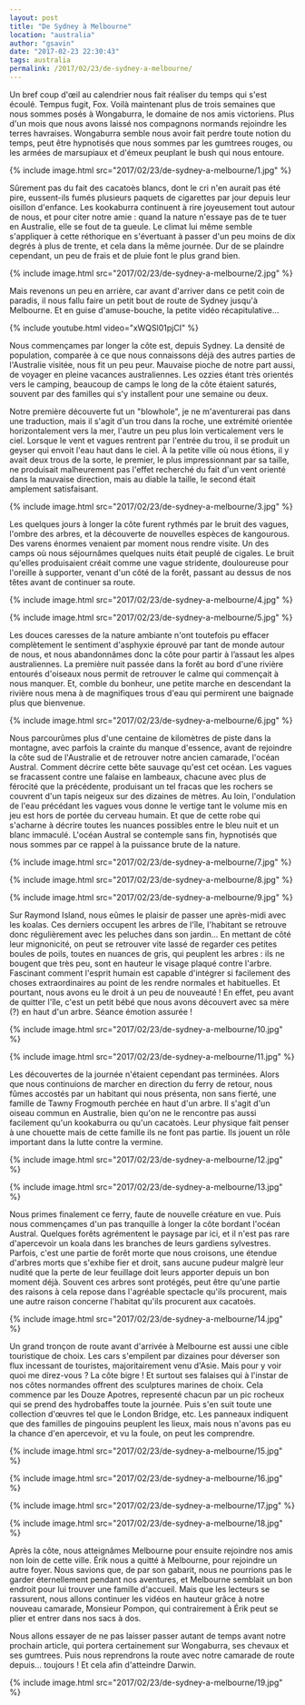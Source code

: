 ```yaml
---
layout: post
title: "De Sydney à Melbourne"
location: "australia"
author: "gsavin"
date: "2017-02-23 22:30:43"
tags: australia
permalink: /2017/02/23/de-sydney-a-melbourne/
---
```

Un bref coup d'œil au calendrier nous fait réaliser du temps qui s'est écoulé. Tempus fugit, Fox. Voilà maintenant plus de trois semaines que nous sommes posés à Wongaburra, le domaine de nos amis victoriens. Plus d'un mois que nous avons laissé nos compagnons normands rejoindre les terres havraises. Wongaburra semble nous avoir fait perdre toute notion du temps, peut être hypnotisés que nous sommes par les gumtrees rouges, ou les armées de marsupiaux et d'émeux peuplant le bush qui nous entoure.

{% include image.html src="2017/02/23/de-sydney-a-melbourne/1.jpg" %}

Sûrement pas du fait des cacatoès blancs, dont le cri n'en aurait pas été pire, eussent-ils fumés plusieurs paquets de cigarettes par jour depuis leur oisillon d'enfance. Les kookaburra continuent à rire joyeusement tout autour de nous, et pour citer notre amie : quand la nature n'essaye pas de te tuer en Australie, elle se fout de ta gueule. Le climat lui même semble s'appliquer à cette réthorique en s'évertuant à passer d'un peu moins de dix degrés à plus de trente, et cela dans la même journée. Dur de se plaindre cependant, un peu de frais et de pluie font le plus grand bien.

{% include image.html src="2017/02/23/de-sydney-a-melbourne/2.jpg" %}

Mais revenons un peu en arrière, car avant d'arriver dans ce petit coin de paradis, il nous fallu faire un petit bout de route de Sydney jusqu'à Melbourne. Et en guise d'amuse-bouche, la petite vidéo récapitulative...

{% include youtube.html video="xWQSl01pjCI" %}

Nous commençames par longer la côte est, depuis Sydney. La densité de population, comparée à ce que nous connaissons déjà des autres parties de l'Australie visitée, nous fit un peu peur. Mauvaise pioche de notre part aussi, de voyager en pleine vacances australiennes. Les ozzies étant très orientés vers le camping, beaucoup de camps le long de la côte étaient saturés, souvent par des familles qui s'y installent pour une semaine ou deux.

Notre première découverte fut un "blowhole", je ne m'aventurerai pas dans une traduction, mais il s'agit d'un trou dans la roche, une extrémité orientée horizontalement vers la mer, l'autre un peu plus loin verticalement vers le ciel. Lorsque le vent et vagues rentrent par l'entrée du trou, il se produit un geyser qui envoit l'eau haut dans le ciel. À la petite ville où nous étions, il y avait deux trous de la sorte, le premier, le plus impressionnant par sa taille, ne produisait malheurement pas l'effet recherché du fait d'un vent orienté dans la mauvaise direction, mais au diable la taille, le second était amplement satisfaisant.

{% include image.html src="2017/02/23/de-sydney-a-melbourne/3.jpg" %}

Les quelques jours à longer la côte furent rythmés par le bruit des vagues, l'ombre des arbres, et la découverte de nouvelles espèces de kangourous. Des varens énormes venaient par moment nous rendre visite. Un des camps où nous séjournâmes quelques nuits était peuplé de cigales. Le bruit qu'elles produisaient créait comme une vague stridente, douloureuse pour l'oreille à supporter, venant d'un côté de la forêt, passant au dessus de nos têtes avant de continuer sa route.

{% include image.html src="2017/02/23/de-sydney-a-melbourne/4.jpg" %}

{% include image.html src="2017/02/23/de-sydney-a-melbourne/5.jpg" %}

Les douces caresses de la nature ambiante n'ont toutefois pu effacer complètement le sentiment d'asphyxie éprouvé par tant de monde autour de nous, et nous abandonnâmes donc la côte pour partir à l’assaut les alpes australiennes. La première nuit passée dans la forêt au bord d'une rivière entourés d'oiseaux nous permit de retrouver le calme qui commençait à nous manquer. Et, comble du bonheur, une petite marche en descendant la rivière nous mena à de magnifiques trous d'eau qui permirent une baignade plus que bienvenue.

{% include image.html src="2017/02/23/de-sydney-a-melbourne/6.jpg" %}

Nous parcourûmes plus d'une centaine de kilomètres de piste dans la montagne, avec parfois la crainte du manque d'essence, avant de rejoindre la côte sud de l'Australie et de retrouver notre ancien camarade, l'océan Austral. Comment décrire cette bête sauvage qu'est cet océan. Les vagues se fracassent contre une falaise en lambeaux, chacune avec plus de férocité que la précédente, produisant un tel fracas que les rochers se couvrent d'un tapis neigeux sur des dizaines de mètres. Au loin, l'ondulation de l'eau précédant les vagues vous donne le vertige tant le volume mis en jeu est hors de portée du cerveau humain. Et que de cette robe qui s'acharne à décrire toutes les nuances possibles entre le bleu nuit et un blanc immaculé. L'océan Austral se contemple sans fin, hypnotisés que nous sommes par ce rappel à la puissance brute de la nature.

{% include image.html src="2017/02/23/de-sydney-a-melbourne/7.jpg" %}

{% include image.html src="2017/02/23/de-sydney-a-melbourne/8.jpg" %}

{% include image.html src="2017/02/23/de-sydney-a-melbourne/9.jpg" %}

Sur Raymond Island, nous eûmes le plaisir de passer une après-midi avec les koalas. Ces derniers occupent les arbres de l'île, l'habitant se retrouve donc régulièrement avec les peluches dans son jardin... En mettant de côté leur mignonicité, on peut se retrouver vite lassé de regarder ces petites boules de poils, toutes en nuances de gris, qui peuplent les arbres : ils ne bougent que très peu, sont en hauteur le visage plaqué contre l'arbre. Fascinant comment l'esprit humain est capable d'intégrer si facilement des choses extraordinaires au point de les rendre normales et habituelles. Et pourtant, nous avons eu le droit à un peu de nouveauté ! En effet, peu avant de quitter l'île, c'est un petit bébé que nous avons découvert avec sa mère (?) en haut d'un arbre. Séance émotion assurée !

{% include image.html src="2017/02/23/de-sydney-a-melbourne/10.jpg" %}

{% include image.html src="2017/02/23/de-sydney-a-melbourne/11.jpg" %}

Les découvertes de la journée n'étaient cependant pas terminées. Alors que nous continuions de marcher en direction du ferry de retour, nous fûmes accostés par un habitant qui nous présenta, non sans fierté, une famille de Tawny Frogmouth perchée en haut d'un arbre. Il s'agit d'un oiseau commun en Australie, bien qu'on ne le rencontre pas aussi facilement qu'un kookaburra ou qu'un cacatoès. Leur physique fait penser à une chouette mais de cette famille ils ne font pas partie. Ils jouent un rôle important dans la lutte contre la vermine.

{% include image.html src="2017/02/23/de-sydney-a-melbourne/12.jpg" %}

{% include image.html src="2017/02/23/de-sydney-a-melbourne/13.jpg" %}

Nous primes finalement ce ferry, faute de nouvelle créature en vue. Puis nous commençames d'un pas tranquille à longer la côte bordant l'océan Austral. Quelques forêts agrémentent le paysage par ici, et il n'est pas rare d'apercevoir un koala dans les branches de leurs gardiens sylvestres. Parfois, c'est une partie de forêt morte que nous croisons, une étendue d'arbres morts que s'exhibe fier et droit, sans aucune pudeur malgrè leur nudité que la perte de leur feuillage doit leurs apporter depuis un bon moment déjà. Souvent ces arbres sont protégés, peut être qu'une partie des raisons à cela repose dans l'agréable spectacle qu'ils procurent, mais une autre raison concerne l'habitat qu'ils procurent aux cacatoès.

{% include image.html src="2017/02/23/de-sydney-a-melbourne/14.jpg" %}

Un grand tronçon de route avant d'arrivée à Melbourne est aussi une cible touristique de choix. Les cars s'empilent par dizaines pour déverser son flux incessant de touristes, majoritairement venu d'Asie. Mais pour y voir quoi me direz-vous ? La côte bigre ! Et surtout ses falaises qui à l'instar de nos côtes normandes offrent des sculptures marines de choix. Cela commence par les Douze Apotres, representé chacun par un pic rocheux qui se prend des hydrobaffes toute la journée. Puis s'en suit toute une collection d'œuvres tel que le London Bridge, etc. Les panneaux indiquent que des familles de pingouins peuplent les lieux, mais nous n'avons pas eu la chance d'en apercevoir, et vu la foule, on peut les comprendre.

{% include image.html src="2017/02/23/de-sydney-a-melbourne/15.jpg" %}

{% include image.html src="2017/02/23/de-sydney-a-melbourne/16.jpg" %}

{% include image.html src="2017/02/23/de-sydney-a-melbourne/17.jpg" %}

{% include image.html src="2017/02/23/de-sydney-a-melbourne/18.jpg" %}

Après la côte, nous atteignâmes Melbourne pour ensuite rejoindre nos amis non loin de cette ville. Érik nous a quitté à Melbourne, pour rejoindre un autre foyer. Nous savions que, de par son gabarit, nous ne pourrions pas le garder éternellement pendant nos aventures, et Melbourne semblait un bon endroit pour lui trouver une famille d'accueil. Mais que les lecteurs se rassurent, nous allons continuer les vidéos en hauteur grâce à notre nouveau camarade, Monsieur Pompon, qui contrairement à Érik peut se plier et entrer dans nos sacs à dos.

Nous allons essayer de ne pas laisser passer autant de temps avant notre prochain article, qui portera certainement sur Wongaburra, ses chevaux et ses gumtrees. Puis nous reprendrons la route avec notre camarade de route depuis... toujours ! Et cela afin d'atteindre Darwin.

{% include image.html src="2017/02/23/de-sydney-a-melbourne/19.jpg" %}
